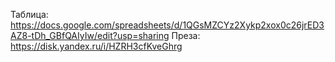 Таблица: https://docs.google.com/spreadsheets/d/1QGsMZCYz2Xykp2xox0c26jrED3AZ8-tDh_GBfQAIyIw/edit?usp=sharing
Преза: https://disk.yandex.ru/i/HZRH3cfKveGhrg
